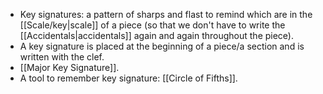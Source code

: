 - Key signatures: a pattern of sharps and flast to remind which are in the [[Scale/key|scale]] of a piece (so that we don't have to write the [[Accidentals|accidentals]] again and again throughout the piece).
- A key signature is placed at the beginning of a piece/a section and is written with the clef.
- [[Major Key Signature]].
- A tool to remember key signature: [[Circle of Fifths]].